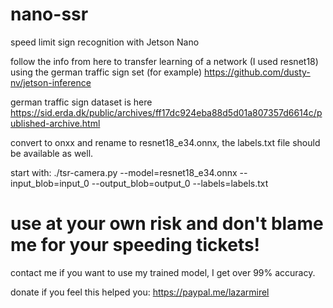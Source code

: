 # nano-ssr
speed limit sign recognition with Jetson Nano

follow the info from here to transfer learning of a network (I used resnet18) using the german traffic sign set (for example) 
https://github.com/dusty-nv/jetson-inference

german traffic sign dataset is here https://sid.erda.dk/public/archives/ff17dc924eba88d5d01a807357d6614c/published-archive.html

convert to onxx and rename to resnet18_e34.onnx, the labels.txt file should be available as well.

start with: ./tsr-camera.py --model=resnet18_e34.onnx --input_blob=input_0 --output_blob=output_0 --labels=labels.txt

# use at your own risk and don't blame me for your speeding tickets!

contact me if you want to use my trained model, I get over 99% accuracy.

donate if you feel this helped you: https://paypal.me/lazarmirel
